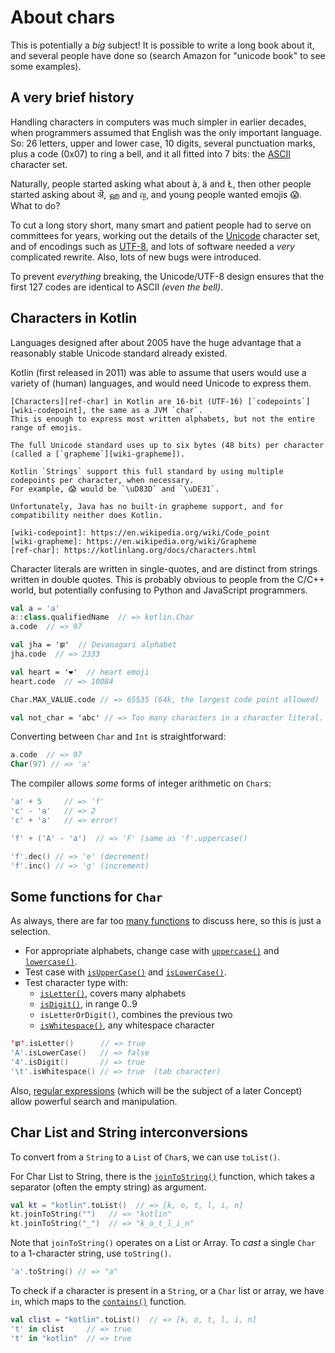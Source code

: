 # About chars

This is potentially a _big_ subject!
It is possible to write a long book about it, and several people have done so (search Amazon for "unicode book" to see some examples).

## A very brief history

Handling characters in computers was much simpler in earlier decades, when programmers assumed that English was the only important language.
So: 26 letters, upper and lower case, 10 digits, several punctuation marks, plus a code (0x07) to ring a bell, and it all fitted into 7 bits: the [ASCII][wiki-ascii] character set.

Naturally, people started asking what about à, ä and Ł, then other people started asking about ऄ, ஹ and ญ, and young people wanted emojis 😱.
What to do?

To cut a long story short, many smart and patient people had to serve on committees for years, working out the details of the [Unicode][web-unicode] character set, and of encodings such as [UTF-8][wiki-utf-8], and lots of software needed a _very_ complicated rewrite.
Also, lots of new bugs were introduced.

To prevent _everything_ breaking, the Unicode/UTF-8 design ensures that the first 127 codes are identical to ASCII _(even the bell)_.

## Characters in Kotlin

Languages designed after about 2005 have the huge advantage that a reasonably stable Unicode standard already existed.

Kotlin (first released in 2011) was able to assume that users would use a variety of (human) languages, and would need Unicode to express them.

~~~~exercism/advanced
[Characters][ref-char] in Kotlin are 16-bit (UTF-16) [`codepoints`][wiki-codepoint], the same as a JVM `char`.
This is enough to express most written alphabets, but not the entire range of emojis.

The full Unicode standard uses up to six bytes (48 bits) per character (called a [`grapheme`][wiki-grapheme]).

Kotlin `Strings` support this full standard by using multiple codepoints per character, when necessary.
For example, 😱 would be `\uD83D` and `\uDE31`.

Unfortunately, Java has no built-in grapheme support, and for compatibility neither does Kotlin.

[wiki-codepoint]: https://en.wikipedia.org/wiki/Code_point
[wiki-grapheme]: https://en.wikipedia.org/wiki/Grapheme
[ref-char]: https://kotlinlang.org/docs/characters.html
~~~~


Character literals are written in single-quotes, and are distinct from strings written in double quotes.
This is probably obvious to people from the C/C++ world, but potentially confusing to Python and JavaScript programmers.

```kotlin
val a = 'a'
a::class.qualifiedName  // => kotlin.Char
a.code  // => 97

val jha = 'झ'  // Devanagari alphabet
jha.code  // => 2333

val heart = '❤'  // heart emoji
heart.code  // => 10084

Char.MAX_VALUE.code // => 65535 (64k, the largest code point allowed)

val not_char = 'abc' // => Too many characters in a character literal.
```

Converting between `Char` and `Int` is straightforward:

```kotlin
a.code  // => 97
Char(97) // => 'a'
```

The compiler allows _some_ forms of integer arithmetic on `Char`s:

```kotlin
'a' + 5     // => 'f'
'c' - 'a'   // => 2
'c' + 'a'   // => error!

'f' + ('A' - 'a')  // => 'F' (same as 'f'.uppercase()

'f'.dec() // => 'e' (decrement)
'f'.inc() // => 'g' (increment)
```

## Some functions for `Char`

As always, there are far too [many functions][ref-char-lib] to discuss here, so this is just a selection.

- For appropriate alphabets, change case with [`uppercase()`][ref-uppercase] and [`lowercase()`][ref-lowercase].
- Test case with [`isUpperCase()`][ref-isuppercase] and [`isLowerCase()`][ref-islowercase].
- Test character type with:
    - [`isLetter()`][ref-isletter], covers many alphabets
    - [`isDigit()`][ref-isdigit], in range 0..9
    - `isLetterOrDigit()`, combines the previous two
    - [`isWhitespace()`][ref-iswhitespace], any whitespace character

```kotlin
'झ'.isLetter()      // => true
'A'.isLowerCase()   // => false
'4'.isDigit()       // => true
'\t'.isWhitespace() // => true  (tab character)
```

Also, [regular expressions][ref-regex] (which will be the subject of a later Concept) allow powerful search and manipulation.

## Char List and String interconversions

To convert from a `String` to a `List` of `Char`s, we can use `toList()`.

For Char List to String, there is the [`joinToString()`][ref-jointostring] function, which takes a separator (often the empty string) as argument.

```kotlin
val kt = "kotlin".toList()  // => [k, o, t, l, i, n]
kt.joinToString("")   // => "kotlin"
kt.joinToString("_")  // => "k_o_t_l_i_n"
```

Note that `joinToString()` operates on a List or Array.
To _cast_ a single `Char` to a 1-character string, use `toString()`.

```kotlin
'a'.toString() // => "a"
```

To check if a character is present in a `String`, or a `Char` list or array, we have `in`, which maps to the [`contains()`][ref-contains] function.

```kotlin
val clist = "kotlin".toList()  // => [k, o, t, l, i, n]
't' in clist     // => true
't' in "kotlin"  // => true
```

[ref-char]: https://kotlinlang.org/docs/characters.html
[ref-char-lib]: https://kotlinlang.org/api/core/kotlin-stdlib/kotlin/-char/
[wiki-ascii]: https://en.wikipedia.org/wiki/ASCII
[web-unicode]: https://home.unicode.org/
[wiki-utf-8]: https://en.wikipedia.org/wiki/UTF-8
[ref-uppercase]: https://kotlinlang.org/api/core/kotlin-stdlib/kotlin.text/uppercase.html
[ref-lowercase]: https://kotlinlang.org/api/core/kotlin-stdlib/kotlin.text/lowercase.html
[ref-isuppercase]: https://kotlinlang.org/api/core/kotlin-stdlib/kotlin.text/is-upper-case.html
[ref-islowercase]: https://kotlinlang.org/api/core/kotlin-stdlib/kotlin.text/is-lower-case.html
[ref-isletter]: https://kotlinlang.org/api/core/kotlin-stdlib/kotlin.text/is-letter.html
[ref-isdigit]: https://kotlinlang.org/api/core/kotlin-stdlib/kotlin.text/is-digit.html
[ref-iswhitespace]: https://kotlinlang.org/api/core/kotlin-stdlib/kotlin.text/is-whitespace.html
[ref-jointostring]: https://kotlinlang.org/api/core/kotlin-stdlib/kotlin.collections/join-to-string.html
[ref-contains]: https://kotlinlang.org/api/core/kotlin-stdlib/kotlin.text/contains.html
[ref-regex]: https://kotlinlang.org/api/core/kotlin-stdlib/kotlin.text/-regex/
